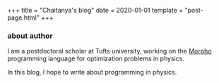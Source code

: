+++
title = "Chaitanya's blog"
date = 2020-01-01
template = "post-page.html"
+++

### about author

I am a postdoctoral scholar at Tufts university, working on the [Morpho](https://github.com/Morpho-lang/morpho) programming language for optimization problems in physics.

In this blog, I hope to write about programming in physics.
